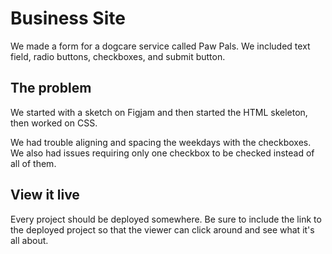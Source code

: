 # Business Site

We made a form for a dogcare service called Paw Pals.
We included text field, radio buttons, checkboxes, and submit button.


## The problem
We started with a sketch on Figjam and then started the HTML skeleton, then worked on CSS.

We had trouble aligning and spacing the weekdays with the checkboxes. We also had issues requiring only one checkbox to be checked instead of all of them.

## View it live
Every project should be deployed somewhere. Be sure to include the link to the deployed project so that the viewer can click around and see what it's all about.
